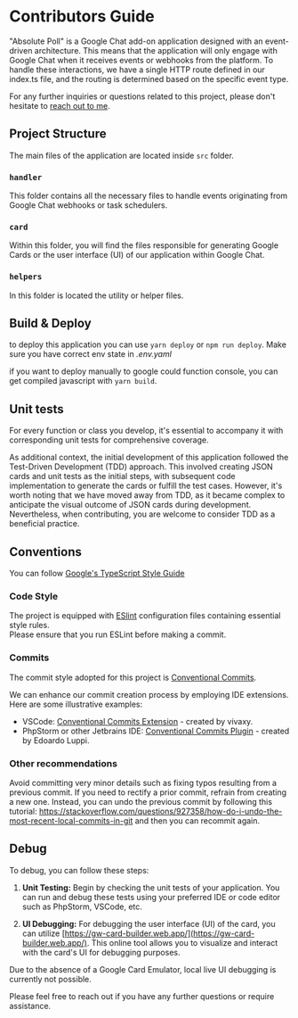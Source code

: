 # Contributors Guide

"Absolute Poll" is a Google Chat add-on application designed with an event-driven architecture. This means that the application will only engage with Google Chat when it receives events or webhooks from the platform. To handle these interactions, we have a single HTTP route defined in our index.ts file, and the routing is determined based on the specific event type.

For any further inquiries or questions related to this project, please don't hesitate to [reach out to me](https://github.com/dyaskur).

## Project Structure

The main files of the application are located inside `src` folder.

### `handler`

This folder contains all the necessary files to handle events originating from Google Chat webhooks or task schedulers.

### `card`

Within this folder, you will find the files responsible for generating Google Cards or the user interface (UI) of our application within Google Chat.

### `helpers`

In this folder is located the utility or helper files.

## Build & Deploy

to deploy this application you can use `yarn deploy` or `npm run deploy`. Make sure you have correct env state in *.env.yaml*

if you want to deploy manually to google could function console, you can get compiled javascript with `yarn build`.

## Unit tests

For every function or class you develop, it's essential to accompany it with corresponding unit tests for comprehensive coverage.

As additional context, the initial development of this application followed the Test-Driven Development (TDD) approach.
This involved creating JSON cards and unit tests as the initial steps, with subsequent code implementation to generate the cards or fulfill the test cases. 
However, it's worth noting that we have moved away from TDD, as it became complex to anticipate the visual outcome of JSON cards during development.
Nevertheless, when contributing, you are welcome to consider TDD as a beneficial practice.


## Conventions

You can follow [Google's TypeScript Style Guide](https://google.github.io/styleguide/tsguide.html)

### Code Style

The project is equipped with [ESlint](https://eslint.org/) configuration files containing essential style rules.  
Please ensure that you run ESLint before making a commit. 

### Commits

The commit style adopted for this project is [Conventional Commits](https://www.conventionalcommits.org/en/v1.0.0/).  

We can enhance our commit creation process by employing IDE extensions. Here are some illustrative examples:

 * VSCode: [Conventional Commits Extension](https://marketplace.visualstudio.com/items?itemName=vivaxy.vde-conventional-commits) - created by vivaxy.
 * PhpStorm or other Jetbrains IDE: [Conventional Commits Plugin](https://plugins.jetbrains.com/plugin/13389-conventional-commit) - created by Edoardo Luppi.

### Other recommendations

Avoid committing very minor details such as fixing typos resulting from a previous commit. 
If you need to rectify a prior commit, refrain from creating a new one. Instead, you can undo the previous commit by following this tutorial:
https://stackoverflow.com/questions/927358/how-do-i-undo-the-most-recent-local-commits-in-git and then you can recommit again.

## Debug

To debug, you can follow these steps:

1. **Unit Testing:** Begin by checking the unit tests of your application. You can run and debug these tests using your preferred  IDE or code editor such as PhpStorm, VSCode, etc.

2. **UI Debugging:** For debugging the user interface (UI) of the card, you can utilize [https://gw-card-builder.web.app/](https://gw-card-builder.web.app/). This online tool allows you to visualize and interact with the card's UI for debugging purposes.

Due to the absence of a Google Card Emulator, local live UI debugging is currently not possible. 


Please feel free to reach out if you have any further questions or require assistance.
